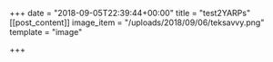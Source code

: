 +++
date = "2018-09-05T22:39:44+00:00"
title = "test2YARPs"
[[post_content]]
image_item = "/uploads/2018/09/06/teksavvy.png"
template = "image"

+++
